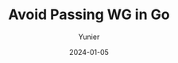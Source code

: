 ---
title: Avoid Passing WG in Go
tags: [Go]
author: "Yunier"
date: "2024-01-05"
description: ""
draft: true
---